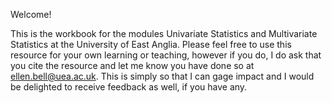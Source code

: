 Welcome! 

This is the workbook for the modules Univariate Statistics and Multivariate Statistics at the University of East Anglia. Please feel free to use this resource for your own learning or teaching, however if you do, I do ask that you cite the resource and let me know you have done so at ellen.bell@uea.ac.uk. This is simply so that I can gage impact and I would be delighted to receive feedback as well, if you have any. 